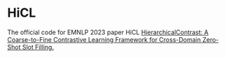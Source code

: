 # HiCL
The official code for EMNLP 2023 paper HiCL [HierarchicalContrast: A Coarse-to-Fine Contrastive Learning Framework for Cross-Domain Zero-Shot Slot Filling.](https://arxiv.org/pdf/2310.09135.pdf)
